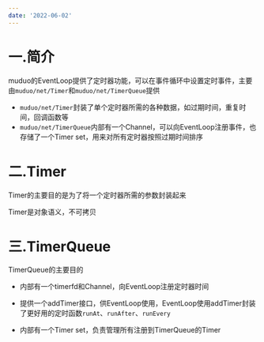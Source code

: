 ```yaml
---
date: '2022-06-02'
---
```


# 一.简介

muduo的EventLoop提供了定时器功能，可以在事件循环中设置定时事件，主要由`muduo/net/Timer`和`muduo/net/TimerQueue`提供

- `muduo/net/Timer`封装了单个定时器所需的各种数据，如过期时间，重复时间，回调函数等
- `muduo/net/TimerQueue`内部有一个Channel，可以向EventLoop注册事件，也存储了一个Timer set，用来对所有定时器按照过期时间排序

# 二.Timer

Timer的主要目的是为了将一个定时器所需的参数封装起来

Timer是对象语义，不可拷贝

# 三.TimerQueue

TimerQueue的主要目的

- 内部有一个timerfd和Channel，向EventLoop注册定时器时间

- 提供一个addTimer接口，供EventLoop使用，EventLoop使用addTimer封装了更好用的定时函数`runAt`、`runAfter`、`runEvery`

- 内部有一个Timer set，负责管理所有注册到TimerQueue的Timer
